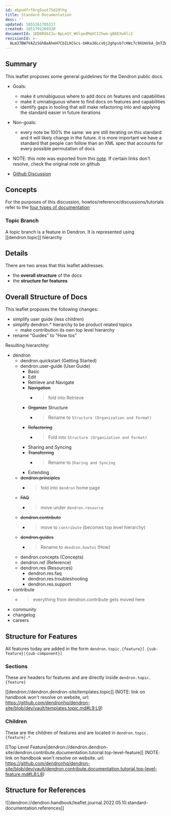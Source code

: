 ```yaml
---
id: ebpudfrf6rg5uut75d29lhg
title: Standard Documentation
desc: ''
updated: 1655261705217
created: 1651791209320
documentId: 1DD6ROb22u-BpLeSY_WUlqedMqVCI25wm-gB6EXw0liI
revisionId: >-
  ALm37BW7VAZzSGhBaAheH7CbILKCGcs-bHKa36Lcv6j2ghpsb7cKWc7c9XUmVbA_QnTZWyg2avSgftzVn8h04w
---
```


## Summary

This leaflet proposes some general guidelines for the Dendron public docs. 

- Goals:
    - make it umnabiguous where to add docs on features and capabilities
    - make it umnabiguous where to find docs on features and capabilities
    - identify gaps in tooling that will make refactoring into and applying the standard easier in future iterations

- Non-goals:
    - every note be 100% the same: we are still iterating on this standard and it will likely change in the future. it is more important we have a standard that people can follow than an XML spec that accounts for every possible permutation of docs


- NOTE: this note was exported from this [note](https://github.com/dendronhq/handbook/blob/main/notes/leaflet.journal.2022.05.10.standard-documentation.md#L25:L25). If certain links don't resolve, check the original note on github
- [Github Discussion](https://github.com/dendronhq/dendron/discussions/3088)

## Concepts
For the purposes of this discussion, howtos/reference/discussions/tutorials refer to the [four types of documentation](https://kevinslin.com/notes/y0swab2mazgi1793kp3v7f7)

### Topic Branch
A topic branch is a feature in Dendron. It is represented using [[dendron.topic]] hierarchy

## Details

There are two areas that this leaflet addresses. 
- the **overall structure** of the docs 
- the **structure for features** 

## Overall Structure of Docs

This leaflet proposes the following changes:

- simplify user guide (less children)
- simplify dendron.* hierarchy to be product related topics 
    - make contribution its own top level hierarchy
- rename "Guides" to "How tos" 

Resulting hierarchhy:

- dendron
    - dendron.quickstart (Getting Started)
    - dendron.user-guide (User Guide)
        - Basic
        - Edit
        - Retrieve and Navigate 
        - ~~Navigation~~ 
            - > fold into Retrieve
        - ~~Organize~~ Structure 
            - > Rename to `Structure (Organization and Format)`
        - ~~Refactoring~~ 
            - > Fold into `Structure (Organization and Format)`
        - Sharing and Syncing
        - ~~Transferring~~ 
            - > Rename to `Sharing and Syncing`
        - Extending
    - ~~dendron.principles~~  
        - > fold into `dendron` home page
    - ~~FAQ~~ 
        - > move under `dendron.resource`
    - ~~dendron.contribute~~
        - > move to `contribute` (becomes top level hierarchy)
    - ~~dendron.guides~~
        - > Rename to `dendron.howtos` (How)
    - dendron.concepts (Concepts)
    - dendron.ref (Reference)
    - dendron.res (Resources)
        - dendron.res.faq
        - dendron.res.troubleshooting
        - dendron.res.support
- contribute 
    - > everything from dendron.contribute gets moved here
- community
- changelog
- careers

## Structure for Features

All features today are added in the form `dendron.topic.{feature}[.{sub-feature}|{sub-component}]`

### Sections

These are headers for features and are directly inside `dendron.topic.{feature}` 

[[dendron://dendron.dendron-site/templates.topic]] (NOTE: link on handbook won't resolve on website, url: https://github.com/dendronhq/dendron-site/blob/dev/vault/templates.topic.md#L9:L9)

### Children
These are the children of features and are located in `dendron.topic.{feature}.*` 

[[Top Level Feature|dendron://dendron.dendron-site/dendron.contribute.documentation.tutorial.top-level-feature]] (NOTE: link on handbook won't resolve on website. url: https://github.com/dendronhq/dendron-site/blob/dev/vault/dendron.contribute.documentation.tutorial.top-level-feature.md#L8:L8)

## Structure for References
![[dendron://dendron.handbook/leaflet.journal.2022.05.10.standard-documentation.references]]